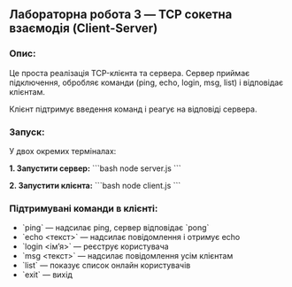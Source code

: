 ## Лабораторна робота 3 — TCP сокетна взаємодія (Client-Server)

### Опис:

Це проста реалізація TCP-клієнта та сервера. Сервер приймає підключення, обробляє команди (ping, echo, login, msg, list) і відповідає клієнтам.

Клієнт підтримує введення команд і реагує на відповіді сервера.

### Запуск:

У двох окремих терміналах:

**1. Запустити сервер:**
\`\`\`bash
node server.js
\`\`\`

**2. Запустити клієнта:**
\`\`\`bash
node client.js
\`\`\`

### Підтримувані команди в клієнті:

- \`ping\` — надсилає ping, сервер відповідає \`pong\`
- \`echo <текст>\` — надсилає повідомлення і отримує echo
- \`login <ім’я>\` — реєструє користувача
- \`msg <текст>\` — надсилає повідомлення усім клієнтам
- \`list\` — показує список онлайн користувачів
- \`exit\` — вихід